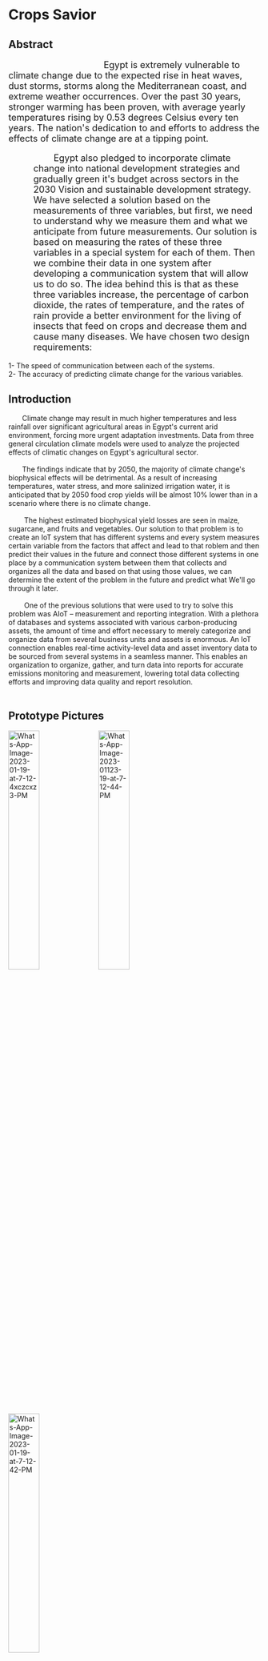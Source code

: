 # Crops Savior
<h2> Abstract</h2>
<p style="font-size: 18px; text-indent: 150px;">
           &nbsp; &nbsp; &nbsp; &nbsp;  Egypt is extremely vulnerable to climate change due to the expected rise in heat waves, dust storms, storms along the Mediterranean coast, and extreme weather occurrences. Over the past 30 years, stronger warming has been proven, with average yearly temperatures rising by 0.53 degrees Celsius every ten years. The nation's dedication to and efforts to address the effects of climate change are at a tipping point.
        </p>
        <p style="font-size: 18px; margin-left: 50px;">
       &nbsp; &nbsp; &nbsp; &nbsp;       Egypt also pledged to incorporate climate change into national development strategies and gradually green it's budget across sectors in the 2030 Vision and sustainable development strategy. We have selected a solution based on the measurements of three variables, but first, we need to understand why we measure them and what we anticipate from future measurements. Our solution is based on measuring the rates of these three variables in a special system for each of them. Then we combine their data in one system after developing a communication system that will allow us to do so. The idea behind this is that as these three variables increase, the percentage of carbon dioxide, the rates of temperature, and the rates of rain provide a better environment for the living of insects that feed on crops and decrease them and cause many diseases. We have chosen two design requirements: 
        </p>
 
  1- The speed of communication between each of the systems.<br>
  2- The accuracy of predicting climate change for the various variables.

<h2>Introduction</h2>
 &nbsp; &nbsp; &nbsp; &nbsp;Climate change may result in much higher temperatures and less rainfall over significant agricultural areas in Egypt's current arid environment, forcing more urgent adaptation investments. Data from three general circulation climate models were used to analyze the projected effects of climatic changes on Egypt's agricultural sector.<br><br>
 &nbsp; &nbsp; &nbsp; &nbsp;The findings indicate that by 2050, the majority of climate change's biophysical effects will be detrimental. As a result of increasing temperatures, water stress, and more salinized irrigation water, it is anticipated that by 2050 food crop yields will be almost 10% lower than in a scenario where there is no climate change.<br><br>
 &nbsp; &nbsp; &nbsp; &nbsp;  The highest estimated biophysical yield losses are seen in maize, sugarcane, and fruits and vegetables. Our solution to that problem is to create an IoT system that has different systems and every system measures certain variable from the factors that affect and lead to that roblem and then predict their values in the future and connect those different systems in one place by a communication system between them that collects and organizes all the data and based on that using those values, we can determine the extent of the problem in the future and predict what We'll go through it later.<br><br>
 &nbsp; &nbsp; &nbsp; &nbsp;  One of the previous solutions that were used to try to solve this problem was AIoT – measurement and reporting integration. With a plethora of databases and systems associated with various carbon-producing assets, the amount of time and effort necessary to merely categorize and organize data from several business units and assets is enormous. An IoT connection enables real-time activity-level data and asset inventory data to be sourced from several systems in a seamless manner. This enables an organization to organize, gather, and turn data into reports for accurate emissions monitoring and measurement, lowering total data collecting efforts and improving data quality and report resolution.<br><br>
 
<h2>Prototype Pictures</h2>
<a href="https://ibb.co/pjrk83d"><img src="https://i.ibb.co/v4vMGJk/Whats-App-Image-2023-01-19-at-7-12-4xczcxz3-PM.jpg" alt="Whats-App-Image-2023-01-19-at-7-12-4xczcxz3-PM" border="0" height="35%" width="35%"></a>
<a href="https://ibb.co/x1SjMz0"><img src="https://i.ibb.co/m9CqHhw/Whats-App-Image-2023-01123-19-at-7-12-44-PM.jpg" alt="Whats-App-Image-2023-01123-19-at-7-12-44-PM" border="0" height="35%" width="35%"></a>
<a href="https://ibb.co/stqB7qL"><img src="https://i.ibb.co/KmW1nWC/Whats-App-Image-2023-01-19-at-7-12-42-PM.jpg" alt="Whats-App-Image-2023-01-19-at-7-12-42-PM" border="0" height="35%" width="35%"></a>

<h2>Graphical User Interface Pictures</h2>
<a href="https://ibb.co/P5fXxn7"><img src="https://i.ibb.co/vJKy1G7/Ca1pture.png" alt="Ca1pture" border="0" height="35%" width="35%"></a>
<a href="https://ibb.co/nnQTp5g"><img src="https://i.ibb.co/yYgD2bf/Captu2re.png" alt="Captu2re" border="0" height="35%" width="35%"></a>
<a href="https://ibb.co/TtPsVb6"><img src="https://i.ibb.co/x6zNpfW/Captu3re.png" alt="Captu3re" border="0" height="35%" width="35%"></a>
<a href="https://ibb.co/8myLdv4"><img src="https://i.ibb.co/YN5FynT/Captu4re.png" alt="Captu4re" border="0" height="35%" width="35%"></a>
